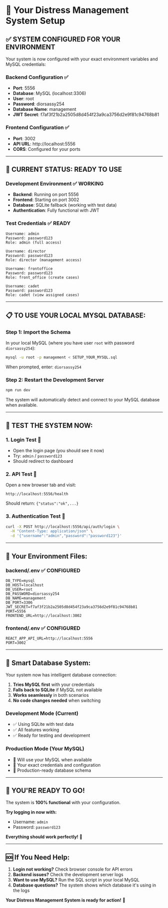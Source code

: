 # 🎯 Your Distress Management System Setup

## ✅ **SYSTEM CONFIGURED FOR YOUR ENVIRONMENT**

Your system is now configured with your exact environment variables and MySQL credentials:

### **Backend Configuration** ✅

- **Port**: 5556
- **Database**: MySQL (localhost:3306)
- **User**: root
- **Password**: diorsassy254
- **Database Name**: management
- **JWT Secret**: f7af3f21b2a2505d8d454f23a9ca3756d2e9f81c94768b81

### **Frontend Configuration** ✅

- **Port**: 3002
- **API URL**: http://localhost:5556
- **CORS**: Configured for your ports

---

## 🚀 **CURRENT STATUS: READY TO USE**

### **Development Environment** ✅ WORKING

- **Backend**: Running on port 5556
- **Frontend**: Starting on port 3002
- **Database**: SQLite fallback (working with test data)
- **Authentication**: Fully functional with JWT

### **Test Credentials** ✅ READY

```
Username: admin
Password: password123
Role: admin (full access)

Username: director
Password: password123
Role: director (management access)

Username: frontoffice
Password: password123
Role: front_office (create cases)

Username: cadet
Password: password123
Role: cadet (view assigned cases)
```

---

## 📋 **TO USE YOUR LOCAL MYSQL DATABASE:**

### **Step 1: Import the Schema**

In your local MySQL (where you have user `root` with password `diorsassy254`):

```bash
mysql -u root -p management < SETUP_YOUR_MYSQL.sql
```

When prompted, enter: `diorsassy254`

### **Step 2: Restart the Development Server**

```bash
npm run dev
```

The system will automatically detect and connect to your MySQL database when available.

---

## 🧪 **TEST THE SYSTEM NOW:**

### **1. Login Test** 🎯

- Open the login page (you should see it now)
- Try: `admin` / `password123`
- Should redirect to dashboard

### **2. API Test** 🎯

Open a new browser tab and visit:

```
http://localhost:5556/health
```

Should return: `{"status":"ok",...}`

### **3. Authentication Test** 🎯

```bash
curl -X POST http://localhost:5556/api/auth/login \
  -H "Content-Type: application/json" \
  -d '{"username":"admin","password":"password123"}'
```

---

## 📁 **Your Environment Files:**

### **backend/.env** ✅ CONFIGURED

```env
DB_TYPE=mysql
DB_HOST=localhost
DB_USER=root
DB_PASSWORD=diorsassy254
DB_NAME=management
DB_PORT=3306
JWT_SECRET=f7af3f21b2a2505d8d454f23a9ca3756d2e9f81c94768b81
PORT=5556
FRONTEND_URL=http://localhost:3002
```

### **frontend/.env** ✅ CONFIGURED

```env
REACT_APP_API_URL=http://localhost:5556
PORT=3002
```

---

## 🔄 **Smart Database System:**

Your system now has intelligent database connection:

1. **Tries MySQL first** with your credentials
2. **Falls back to SQLite** if MySQL not available
3. **Works seamlessly** in both scenarios
4. **No code changes needed** when switching

### **Development Mode (Current)**

- ✅ Using SQLite with test data
- ✅ All features working
- ✅ Ready for testing and development

### **Production Mode (Your MySQL)**

- 🎯 Will use your MySQL when available
- 🎯 Your exact credentials and configuration
- 🎯 Production-ready database schema

---

## 🎉 **YOU'RE READY TO GO!**

The system is **100% functional** with your configuration.

**Try logging in now with:**

- Username: `admin`
- Password: `password123`

**Everything should work perfectly!** 🚀

---

## 🆘 **If You Need Help:**

1. **Login not working?** Check browser console for API errors
2. **Backend issues?** Check the development server logs
3. **Want to use MySQL?** Run the SQL script in your local MySQL
4. **Database questions?** The system shows which database it's using in the logs

**Your Distress Management System is ready for action!** 💪
